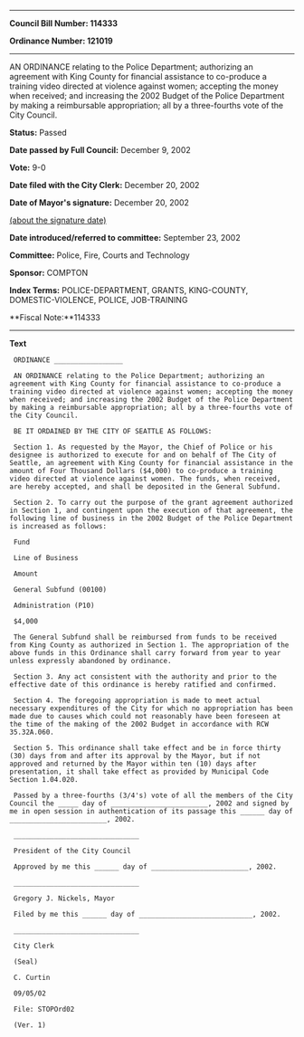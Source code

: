 

********

**Council Bill Number: 114333**
   
**Ordinance Number: 121019**
********

 AN ORDINANCE relating to the Police Department; authorizing an agreement with King County for financial assistance to co-produce a training video directed at violence against women; accepting the money when received; and increasing the 2002 Budget of the Police Department by making a reimbursable appropriation; all by a three-fourths vote of the City Council.

**Status:** Passed
   
**Date passed by Full Council:** December 9, 2002
   
**Vote:** 9-0
   
**Date filed with the City Clerk:** December 20, 2002
   
**Date of Mayor's signature:** December 20, 2002
   
[(about the signature date)](/~public/approvaldate.htm)
   
   
   
**Date introduced/referred to committee:** September 23, 2002
   
**Committee:** Police, Fire, Courts and Technology
   
**Sponsor:** COMPTON
   
   
**Index Terms:** POLICE-DEPARTMENT, GRANTS, KING-COUNTY, DOMESTIC-VIOLENCE, POLICE, JOB-TRAINING

**Fiscal Note:**114333

********

**Text**
   
```
 ORDINANCE _________________

 AN ORDINANCE relating to the Police Department; authorizing an agreement with King County for financial assistance to co-produce a training video directed at violence against women; accepting the money when received; and increasing the 2002 Budget of the Police Department by making a reimbursable appropriation; all by a three-fourths vote of the City Council.

 BE IT ORDAINED BY THE CITY OF SEATTLE AS FOLLOWS:

 Section 1. As requested by the Mayor, the Chief of Police or his designee is authorized to execute for and on behalf of The City of Seattle, an agreement with King County for financial assistance in the amount of Four Thousand Dollars ($4,000) to co-produce a training video directed at violence against women. The funds, when received, are hereby accepted, and shall be deposited in the General Subfund.

 Section 2. To carry out the purpose of the grant agreement authorized in Section 1, and contingent upon the execution of that agreement, the following line of business in the 2002 Budget of the Police Department is increased as follows:

 Fund

 Line of Business

 Amount

 General Subfund (00100)

 Administration (P10)

 $4,000

 The General Subfund shall be reimbursed from funds to be received from King County as authorized in Section 1. The appropriation of the above funds in this Ordinance shall carry forward from year to year unless expressly abandoned by ordinance.

 Section 3. Any act consistent with the authority and prior to the effective date of this ordinance is hereby ratified and confirmed.

 Section 4. The foregoing appropriation is made to meet actual necessary expenditures of the City for which no appropriation has been made due to causes which could not reasonably have been foreseen at the time of the making of the 2002 Budget in accordance with RCW 35.32A.060.

 Section 5. This ordinance shall take effect and be in force thirty (30) days from and after its approval by the Mayor, but if not approved and returned by the Mayor within ten (10) days after presentation, it shall take effect as provided by Municipal Code Section 1.04.020.

 Passed by a three-fourths (3/4's) vote of all the members of the City Council the _____ day of ________________________, 2002 and signed by me in open session in authentication of its passage this ______ day of ________________________, 2002.

 _______________________________

 President of the City Council

 Approved by me this ______ day of ________________________, 2002.

 _______________________________

 Gregory J. Nickels, Mayor

 Filed by me this ______ day of ____________________________, 2002.

 _______________________________

 City Clerk

 (Seal)

 C. Curtin

 09/05/02

 File: STOPOrd02

 (Ver. 1)

```

